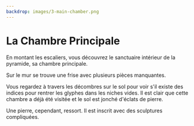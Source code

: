 ```yaml
---
backdrop: images/3-main-chamber.png
---
```


# La Chambre Principale

En montant les escaliers, vous découvrez le sanctuaire intérieur de la pyramide, sa chambre principale.

Sur le mur se trouve une frise avec plusieurs pièces manquantes.

Vous regardez à travers les décombres sur le sol pour voir s'il existe des indices pour rentrer les glyphes dans les niches vides. Il est clair que cette chambre a déjà été visitée et le sol est jonché d'éclats de pierre.

Une pierre, cependant, ressort. Il est inscrit avec des sculptures compliquées.

<Item id="14" />

<Page url="700" instructions="Vous cliquez sur l'URL qui apparaît à côté de l'image du glyphe pour obtenir un indice et apprendre que certains d'entre eux sont appelés «.ipynb». Cela semble indiquer quelque chose que vous avez déjà consulté." action="Consultez votre guide" condition="14" />
